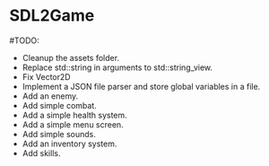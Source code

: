 # SDL2Game

#TODO:

- Cleanup the assets folder.
- Replace std::string in arguments to std::string_view.
- Fix Vector2D
- Implement a JSON file parser and store global variables in a file.
- Add an enemy.
- Add simple combat.
- Add a simple health system.
- Add a simple menu screen.
- Add simple sounds.
- Add an inventory system.
- Add skills.